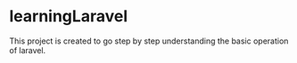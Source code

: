 # learningLaravel

This project is created to go step by step understanding the basic operation of laravel.

